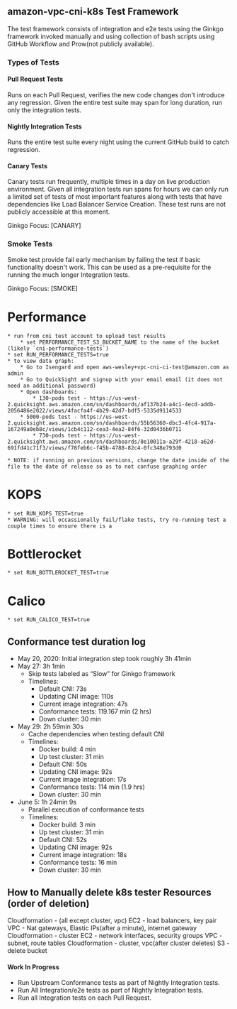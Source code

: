 ## amazon-vpc-cni-k8s Test Framework
The test framework consists of integration and e2e tests using the Ginkgo framework invoked manually and using collection of bash scripts using GitHub Workflow and Prow(not publicly available).

### Types of Tests

#### Pull Request Tests
Runs on each Pull Request, verifies the new code changes don't introduce any regression. Given the entire test suite may span for long duration, run only the integration tests.

#### Nightly Integration Tests
Runs the entire test suite every night using the current GitHub build to catch regression.

#### Canary Tests
Canary tests run frequently, multiple times in a day on live production environment. Given all integration tests run spans for hours we can only run a limited set of tests of most important features along with tests that have dependencies like Load Balancer Service Creation. These test runs are not publicly accessible at this moment.

Ginkgo Focus: [CANARY]

### Smoke Tests
Smoke test provide fail early mechanism by failing the test if basic functionality doesn't work. This can be used as a pre-requisite for the running the much longer Integration tests.

Ginkgo Focus: [SMOKE]

# Performance
    * run from cni test account to upload test results
        * set PERFORMANCE_TEST_S3_BUCKET_NAME to the name of the bucket (likely `cni-performance-tests`)
    * set RUN_PERFORMANCE_TESTS=true
    * to view data graph:
        * Go to Isengard and open aws-wesley+vpc-cni-ci-test@amazon.com as admin
        * Go to QuickSight and signup with your email email (it does not need an additional password)
        * Open dashboards:
            * 130-pods test - https://us-west-2.quicksight.aws.amazon.com/sn/dashboards/af137b24-a4c1-4ecd-addb-2056486e2022/views/4facfa4f-4b29-42d7-bdf5-5335d9114533
	    * 5000-pods test - https://us-west-2.quicksight.aws.amazon.com/sn/dashboards/55b56360-dbc3-4fc4-917a-167249a0eb8c/views/1cb4c112-cea3-4ea2-84f6-32d0436b0711
            * 730-pods test - https://us-west-2.quicksight.aws.amazon.com/sn/dashboards/8e10011a-a29f-4218-a62d-691fd41c71f3/views/f78feb6c-f45b-4788-82c4-0fc348e793d0

    * NOTE: if running on previous versions, change the date inside of the file to the date of release so as to not confuse graphing order

# KOPS
    * set RUN_KOPS_TEST=true
    * WARNING: will occassionally fail/flake tests, try re-running test a couple times to ensure there is a 
    
# Bottlerocket
    * set RUN_BOTTLEROCKET_TEST=true

# Calico
    * set RUN_CALICO_TEST=true

## Conformance test duration log 

* May 20, 2020: Initial integration step took roughly 3h 41min
* May 27: 3h 1min
    * Skip tests labeled as “Slow” for Ginkgo framework
    * Timelines:
        * Default CNI: 73s
        * Updating CNI image: 110s
        * Current image integration: 47s
        * Conformance tests: 119.167 min (2 hrs)
        * Down cluster: 30 min
* May 29: 2h 59min 30s
    * Cache dependencies when testing default CNI
    * Timelines:
        * Docker build: 4 min
        * Up test cluster: 31 min
        * Default CNI: 50s
        * Updating CNI image: 92s
        * Current image integration: 17s
        * Conformance tests: 114 min (1.9 hrs)
        * Down cluster: 30 min
* June 5: 1h 24min 9s
    * Parallel execution of conformance tests
    * Timelines:
        * Docker build: 3 min
        * Up test cluster: 31 min
        * Default CNI: 52s
        * Updating CNI image: 92s
        * Current image integration: 18s
        * Conformance tests: 16 min
        * Down cluster: 30 min



## How to Manually delete k8s tester Resources (order of deletion)

Cloudformation - (all except cluster, vpc)
EC2 - load balancers, key pair
VPC - Nat gateways, Elastic IPs(after a minute), internet gateway
Cloudformation - cluster
EC2 - network interfaces, security groups
VPC - subnet, route tables
Cloudformation - cluster, vpc(after cluster deletes)
S3 - delete bucket

#### Work In Progress
- Run Upstream Conformance tests as part of Nightly Integration tests.
- Run All Integration/e2e tests as part of Nightly Integration tests.
- Run all Integration tests on each Pull Request.
